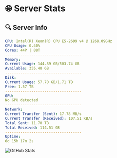 # 🌐 Server Stats
## 🔍 Server Info
```yaml
CPU: Intel(R) Xeon(R) CPU E5-2699 v4 @ 1268.09GHz
CPU Usage: 0.40%
Cores: 44P | 88T
-----------------------------------
Memory:
Current Usage: 144.89 GB/503.74 GB
Available: 355.40 GB
-----------------------------------
Disk:
Current Usage: 57.70 GB/1.71 TB
Free: 1.57 TB
-----------------------------------
GPU:
No GPU detected
-----------------------------------
Network:
Current Transfer (Sent): 17.78 MB/s
Current Transfer (Received): 107.51 KB/s
Total Sent: 11.70 TB
Total Received: 114.51 GB
-----------------------------------
Uptime:
6d 15h 17m 2s
```
![GitHub Stats](https://img.shields.io/badge/Updated-2025-03-14_12:39:51-blue)